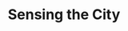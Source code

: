 ---
title: Sensing the City
client: South Side Weekly
pubdate: 2018-01-24 
type: feature
teaser: With the Array of Things program, environmental inequity meets urban technology.
link: https://projects.southsideweekly.com/sensing-the-city/
featured: true
img: assets/img/array.jpg
---